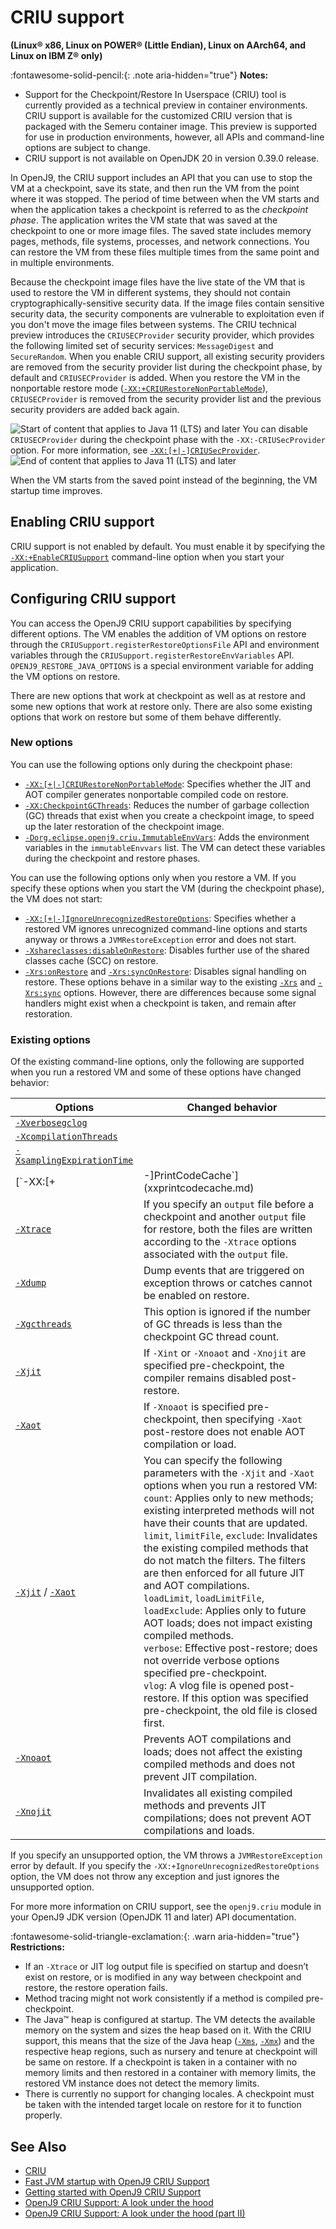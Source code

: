 <!--
* Copyright (c) 2017, 2024 IBM Corp. and others
*
* This program and the accompanying materials are made
* available under the terms of the Eclipse Public License 2.0
* which accompanies this distribution and is available at
* https://www.eclipse.org/legal/epl-2.0/ or the Apache
* License, Version 2.0 which accompanies this distribution and
* is available at https://www.apache.org/licenses/LICENSE-2.0.
*
* This Source Code may also be made available under the
* following Secondary Licenses when the conditions for such
* availability set forth in the Eclipse Public License, v. 2.0
* are satisfied: GNU General Public License, version 2 with
* the GNU Classpath Exception [1] and GNU General Public
* License, version 2 with the OpenJDK Assembly Exception [2].
*
* [1] https://www.gnu.org/software/classpath/license.html
* [2] https://openjdk.org/legal/assembly-exception.html
*
* SPDX-License-Identifier: EPL-2.0 OR Apache-2.0 OR GPL-2.0-only WITH Classpath-exception-2.0 OR GPL-2.0-only WITH OpenJDK-assembly-exception-1.0
-->

# CRIU support

**(Linux&reg; x86, Linux on POWER&reg; (Little Endian), Linux on AArch64, and Linux on IBM Z&reg; only)**

:fontawesome-solid-pencil:{: .note aria-hidden="true"} **Notes:**

- Support for the Checkpoint/Restore In Userspace (CRIU) tool is currently provided as a technical preview in container environments. CRIU support is available for the customized CRIU version that is packaged with the Semeru container image. This preview is supported for use in production environments, however, all APIs and command-line options are subject to change.
- CRIU support is not available on OpenJDK 20 in version 0.39.0 release.

In OpenJ9, the CRIU support includes an API that you can use to stop the VM at a checkpoint, save its state, and then run the VM from the point where it was stopped. The period of time between when the VM starts and when the application takes a checkpoint is referred to as the *checkpoint phase*. The application writes the VM state that was saved at the checkpoint to one or more image files. The saved state includes memory pages, methods, file systems, processes, and network connections. You can restore the VM from these files multiple times from the same point and in multiple environments.

Because the checkpoint image files have the live state of the VM that is used to restore the VM in different systems, they should not contain cryptographically-sensitive security data. If the image files contain sensitive security data, the security components are vulnerable to exploitation even if you don't move the image files between systems. The CRIU technical preview introduces the `CRIUSECProvider` security provider, which provides the following limited set of security services: `MessageDigest` and `SecureRandom`. When you enable CRIU support, all existing security providers are removed from the security provider list during the checkpoint phase, by default and `CRIUSECProvider` is added. When you restore the VM in the nonportable restore mode ([`-XX:+CRIURestoreNonPortableMode`](xxcriurestorenonportablemode.md)), `CRIUSECProvider` is removed from the security provider list and the previous security providers are added back again.

![Start of content that applies to Java 11 (LTS) and later](cr/java11plus.png) You can disable `CRIUSECProvider` during the checkpoint phase with the `-XX:-CRIUSecProvider` option. For more information, see [`-XX:[+|-]CRIUSecProvider`](xxcriusecprovider.md). ![End of content that applies to Java 11 (LTS) and later](cr/java_close.png)

When the VM starts from the saved point instead of the beginning, the VM startup time improves.

## Enabling CRIU support

CRIU support is not enabled by default. You must enable it by specifying the [`-XX:+EnableCRIUSupport`](xxenablecriusupport.md) command-line option when you start your application.

## Configuring CRIU support

You can access the OpenJ9 CRIU support capabilities by specifying different options. The VM enables the addition of VM options on restore through the `CRIUSupport.registerRestoreOptionsFile` API and environment variables through the `CRIUSupport.registerRestoreEnvVariables` API. `OPENJ9_RESTORE_JAVA_OPTIONS` is a special environment variable for adding the VM options on restore.

There are new options that work at checkpoint as well as at restore and some new options that work at restore only. There are also some existing options that work on restore but some of them behave differently.

### New options

You can use the following options only during the checkpoint phase:

- [`-XX:[+|-]CRIURestoreNonPortableMode`](xxcriurestorenonportablemode.md): Specifies whether the JIT and AOT compiler generates nonportable compiled code on restore.
- [`-XX:CheckpointGCThreads`](xxcheckpointgcthread.md): Reduces the number of garbage collection (GC) threads that exist when you create a checkpoint image, to speed up the later restoration of the checkpoint image.
- [`-Dorg.eclipse.openj9.criu.ImmutableEnvVars`](dorgeclipseopenj9criuimmutableenvvars.md): Adds the environment variables in the `immutableEnvvars` list. The VM can detect these variables during the checkpoint and restore phases.

You can use the following options only when you restore a VM. If you specify these options when you start the VM (during the checkpoint phase), the VM does not start:

- [`-XX:[+|-]IgnoreUnrecognizedRestoreOptions`](xxignoreunrecognizedrestoreoptions.md): Specifies whether a restored VM ignores unrecognized command-line options and starts anyway or throws a `JVMRestoreException` error and does not start.
- [`-Xshareclasses:disableOnRestore`](xshareclassesdisableonrestore.md): Disables further use of the shared classes cache (SCC) on restore.
- [`-Xrs:onRestore`](xrsonrestoresynconrestore.md) and [`-Xrs:syncOnRestore`](xrsonrestoresynconrestore.md): Disables signal handling on restore. These options behave in a similar way to the existing [`-Xrs`](xrs.md) and [`-Xrs:sync`](xrs.md#parameters) options. However, there are differences because some signal handlers might exist when a checkpoint is taken, and remain after restoration.

### Existing options

Of the existing command-line options, only the following are supported when you run a restored VM and some of these options have changed behavior:

| Options                    | Changed behavior  |
|----------------------------|---------|
| [`-Xverbosegclog`](xverbosegclog.md) |      |
| [`-XcompilationThreads`](xcompilationthreads.md) |     |
| [`-XsamplingExpirationTime`](xsamplingexpirationtime.md)     |     |
| [`-XX:[+|-]PrintCodeCache`](xxprintcodecache.md)        |     |
| [`-Xtrace`](xtrace.md) | If you specify an `output` file before a checkpoint and another `output` file for restore, both the files are written according to the `-Xtrace` options associated with the `output` file. |
| [`-Xdump`](xdump.md) | Dump events that are triggered on exception throws or catches cannot be enabled on restore. |
| [`-Xgcthreads`](xgcthreads.md) | This option is ignored if the number of GC threads is less than the checkpoint GC thread count. |
| [`-Xjit`](xjit.md) | If `-Xint` or `-Xnoaot` and `-Xnojit` are specified pre-checkpoint, the compiler remains disabled post-restore. |
| [`-Xaot`](xaot.md) | If `-Xnoaot` is specified pre-checkpoint, then specifying `-Xaot` post-restore does not enable AOT compilation or load. |
| [`-Xjit`](xjit.md) / [`-Xaot`](xaot.md)  | You can specify the following parameters with the `-Xjit` and `-Xaot` options when you run a restored VM:<br>`count`: Applies only to new methods; existing interpreted methods will not have their counts that are updated.<br> `limit`, `limitFile`, `exclude`: Invalidates the existing compiled methods that do not match the filters. The filters are then enforced for all future JIT and AOT compilations.<br> `loadLimit`, `loadLimitFile`, `loadExclude`: Applies only to future AOT loads; does not impact existing compiled methods.<br> `verbose`: Effective post-restore; does not override verbose options specified pre-checkpoint.<br> `vlog`: A vlog file is opened post-restore. If this option was specified pre-checkpoint, the old file is closed first.    |
| [`-Xnoaot`](xaot.md) | Prevents AOT compilations and loads; does not affect the existing compiled methods and does not prevent JIT compilation.  |
| [`-Xnojit`](xjit.md#syntax) | Invalidates all existing compiled methods and prevents JIT compilations; does not prevent AOT compilations and loads.  |

If you specify an unsupported option, the VM throws a `JVMRestoreException` error by default. If you specify the `-XX:+IgnoreUnrecognizedRestoreOptions` option, the VM does not throw any exception and just ignores the unsupported option.

For more more information on CRIU support, see the `openj9.criu` module in your OpenJ9 JDK version (OpenJDK 11 and later) API documentation.

:fontawesome-solid-triangle-exclamation:{: .warn aria-hidden="true"} **Restrictions:**

- If an `-Xtrace` or JIT log output file is specified on startup and doesn’t exist on restore, or is modified in any way between checkpoint and restore, the restore operation fails.
- Method tracing might not work consistently if a method is compiled pre-checkpoint.
- The Java&trade; heap is configured at startup. The VM detects the available memory on the system and sizes the heap based on it. With the CRIU support, this means that the size of the Java heap ([`-Xms`](xms.md), [`-Xmx`](xms.md)) and the respective heap regions, such as nursery and tenure at checkpoint will be same on restore. If a checkpoint is taken in a container with no memory limits and then restored in a container with memory limits, the restored VM instance does not detect the memory limits.
- There is currently no support for changing locales. A checkpoint must be taken with the intended target locale on restore for it to function properly.

## See Also

- [CRIU](https://criu.org/Main_Page)
- [Fast JVM startup with OpenJ9 CRIU Support](https://blog.openj9.org/2022/09/26/fast-jvm-startup-with-openj9-criu-support/)
- [Getting started with OpenJ9 CRIU Support](https://blog.openj9.org/2022/09/26/getting-started-with-openj9-criu-support/)
- [OpenJ9 CRIU Support: A look under the hood](https://blog.openj9.org/2022/10/14/openj9-criu-support-a-look-under-the-hood/)
- [OpenJ9 CRIU Support: A look under the hood (part II)](https://blog.openj9.org/2022/10/14/openj9-criu-support-a-look-under-the-hood-part-ii/)

<!-- ==== END OF TOPIC ==== criusupport.md ==== -->

